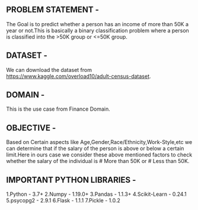 ## PROBLEM STATEMENT - 

The Goal is to predict whether a person has an income of more than 50K a year or not.This is basically a binary classification problem where a person is classified into the >50K group or <=50K group.

## DATASET - 

We can download the dataset from https://www.kaggle.com/overload10/adult-census-dataset.

## DOMAIN -

This is the use case from Finance Domain.

## OBJECTIVE - 

Based on Certain aspects like Age,Gender,Race/Ethnicity,Work-Style,etc we can determine that if the salary of the person is above or below a certain limit.Here in ours case we consider these above mentioned factors to check whether the salary of the individual is # More than 50K or # Less than 50K.

## IMPORTANT PYTHON LIBRARIES - 

1.Python - 3.7+
2.Numpy  - 1.19.0+
3.Pandas - 1.1.3+
4.Scikit-Learn - 0.24.1
5.psycopg2 - 2.9.1
6.Flask - 1.1.1
7.Pickle - 1.0.2

## 
